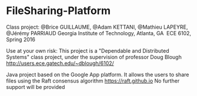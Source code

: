 # FileSharing-Platform

Class project:
@Brice GUILLAUME, @Adam KETTANI, @Mathieu LAPEYRE, @Jérémy PARRIAUD
Georgia Institute of Technology, Atlanta, GA ­ ECE 6102, Spring 2016

Use at your own risk:
This project is a "Dependable and Distributed Systems" class project, under the supervision of professor Doug Blough http://users.ece.gatech.edu/~dblough/6102/

Java project based on the Google App platform. It allows the users to share files using the Raft consensus algorithm https://raft.github.io
No further support will be provided 
